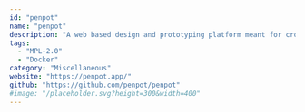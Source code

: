 ```yaml
---
id: "penpot"
name: "penpot"
description: "A web based design and prototyping platform meant for cross-domain teams."
tags:
  - "MPL-2.0"
  - "Docker"
category: "Miscellaneous"
website: "https://penpot.app/"
github: "https://github.com/penpot/penpot"
#image: "/placeholder.svg?height=300&width=400"
---
```


